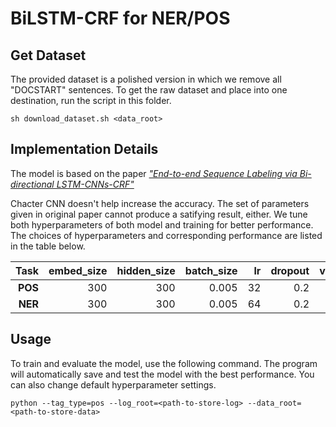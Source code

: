 # BiLSTM-CRF for NER/POS

## Get Dataset
The provided dataset is a polished version in which we remove all "DOCSTART" sentences. To get the raw dataset and place into one destination, run the script in this folder.
```
sh download_dataset.sh <data_root>
```

## Implementation Details
The model is based on the paper [_"End-to-end Sequence Labeling via Bi-directional LSTM-CNNs-CRF"_](https://arxiv.org/pdf/1603.01354.pdf)

Chacter CNN doesn't help increase the accuracy. The set of parameters given in original paper cannot produce a satifying result, either. We tune both hyperparameters of both model and training for better performance. The choices of hyperparameters and corresponding performance are listed in the table below.

| Task | embed_size | hidden_size | batch_size | lr | dropout | val_acc | test_acc |
| ---: | ----: | ----: | ----: | ----: | ---: | ---: | --:|
| __POS__ | 300 | 300 | 0.005 | 32 | 0.2 | 94.20 | 93.02 |
| __NER__ | 300 | 300 | 0.005 | 64 | 0.2 | 98.02 | 97.16 |

## Usage
To train and evaluate the model, use the following command. The program will automatically save and test the model with the best performance.
You can also change default hyperparameter settings.
```
python --tag_type=pos --log_root=<path-to-store-log> --data_root=<path-to-store-data>
```